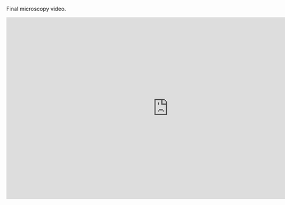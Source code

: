 


Final microscopy video.

<iframe src="https://player.vimeo.com/video/122566762?color=666666&title=0&byline=0&portrait=0" width="850" height="478" frameborder="0" webkitallowfullscreen mozallowfullscreen allowfullscreen></iframe>



<br>
